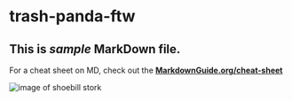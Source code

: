 # trash-panda-ftw

## This is *sample* MarkDown file. 

For a cheat sheet on MD, check out the **[MarkdownGuide.org/cheat-sheet](https://www.markdownguide.org/cheat-sheet/)**

![image of shoebill stork](shoebill.jpg)
